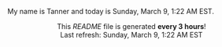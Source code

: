 My name is Tanner and today is Sunday, March 9, 1:22 AM EST.

<p align="center">This <i>README</i> file is generated <b>every 3 hours</b>!</br>Last refresh: Sunday, March 9, 1:22 AM EST<br /></p>

